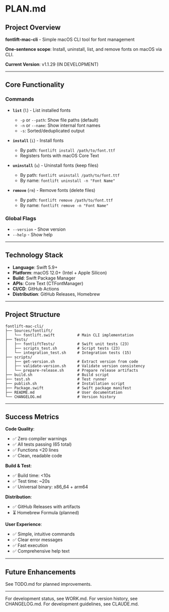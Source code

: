 # PLAN.md
<!-- this_file: PLAN.md -->

## Project Overview

**fontlift-mac-cli** - Simple macOS CLI tool for font management

**One-sentence scope**: Install, uninstall, list, and remove fonts on macOS via CLI.

**Current Version**: v1.1.29 (IN DEVELOPMENT)

---

## Core Functionality

### Commands
- **`list`** (`l`) - List installed fonts
  - `-p` or `--path`: Show file paths (default)
  - `-n` or `--name`: Show internal font names
  - `-s`: Sorted/deduplicated output

- **`install`** (`i`) - Install fonts
  - By path: `fontlift install /path/to/font.ttf`
  - Registers fonts with macOS Core Text

- **`uninstall`** (`u`) - Uninstall fonts (keep files)
  - By path: `fontlift uninstall /path/to/font.ttf`
  - By name: `fontlift uninstall -n "Font Name"`

- **`remove`** (`rm`) - Remove fonts (delete files)
  - By path: `fontlift remove /path/to/font.ttf`
  - By name: `fontlift remove -n "Font Name"`

### Global Flags
- `--version` - Show version
- `--help` - Show help

---

## Technology Stack

- **Language**: Swift 5.9+
- **Platform**: macOS 12.0+ (Intel + Apple Silicon)
- **Build**: Swift Package Manager
- **APIs**: Core Text (CTFontManager)
- **CI/CD**: GitHub Actions
- **Distribution**: GitHub Releases, Homebrew

---

## Project Structure

```
fontlift-mac-cli/
├── Sources/fontlift/
│   └── fontlift.swift          # Main CLI implementation
├── Tests/
│   ├── fontliftTests/          # Swift unit tests (23)
│   ├── scripts_test.sh         # Script tests (23)
│   └── integration_test.sh     # Integration tests (15)
├── scripts/
│   ├── get-version.sh          # Extract version from code
│   ├── validate-version.sh     # Validate version consistency
│   └── prepare-release.sh      # Prepare release artifacts
├── build.sh                    # Build script
├── test.sh                     # Test runner
├── publish.sh                  # Installation script
├── Package.swift               # Swift package manifest
├── README.md                   # User documentation
└── CHANGELOG.md                # Version history
```

---

## Success Metrics

**Code Quality**:
- ✅ Zero compiler warnings
- ✅ All tests passing (65 total)
- ✅ Functions <20 lines
- ✅ Clean, readable code

**Build & Test**:
- ✅ Build time: <10s
- ✅ Test time: ~20s
- ✅ Universal binary: x86_64 + arm64

**Distribution**:
- ✅ GitHub Releases with artifacts
- ⏳ Homebrew Formula (planned)

**User Experience**:
- ✅ Simple, intuitive commands
- ✅ Clear error messages
- ✅ Fast execution
- ✅ Comprehensive help text

---

## Future Enhancements

See TODO.md for planned improvements.

---

For development status, see WORK.md.
For version history, see CHANGELOG.md.
For development guidelines, see CLAUDE.md.
